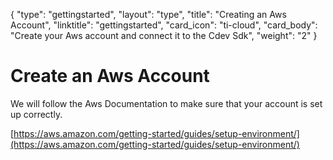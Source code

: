 {
    "type": "gettingstarted",
    "layout": "type",
    "title": "Creating an Aws Account",
    "linktitle": "gettingstarted", 
    "card_icon": "ti-cloud",
    "card_body": "Create your Aws account and connect it to the Cdev Sdk",
    "weight": "2"
}

# Create an Aws Account

We will follow the Aws Documentation to make sure that your account is set up correctly.

[https://aws.amazon.com/getting-started/guides/setup-environment/](https://aws.amazon.com/getting-started/guides/setup-environment/)